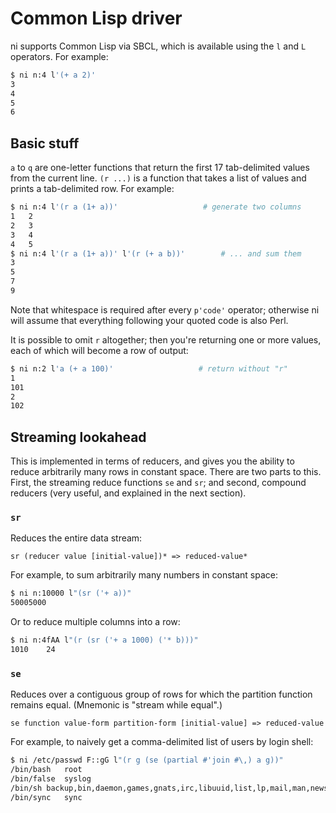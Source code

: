 # Common Lisp driver
ni supports Common Lisp via SBCL, which is available using the `l` and `L`
operators. For example:

```bash
$ ni n:4 l'(+ a 2)'
3
4
5
6
```

## Basic stuff
`a` to `q` are one-letter functions that return the first 17 tab-delimited
values from the current line. `(r ...)` is a function that takes a list of
values and prints a tab-delimited row. For example:

```bash
$ ni n:4 l'(r a (1+ a))'                   # generate two columns
1	2
2	3
3	4
4	5
$ ni n:4 l'(r a (1+ a))' l'(r (+ a b))'        # ... and sum them
3
5
7
9
```

Note that whitespace is required after every `p'code'` operator; otherwise ni
will assume that everything following your quoted code is also Perl.

It is possible to omit `r` altogether; then you're returning one or more
values, each of which will become a row of output:

```bash
$ ni n:2 l'a (+ a 100)'                   # return without "r"
1
101
2
102
```

## Streaming lookahead
This is implemented in terms of reducers, and gives you the ability to reduce
arbitrarily many rows in constant space. There are two parts to this. First,
the streaming reduce functions `se` and `sr`; and second, compound reducers
(very useful, and explained in the next section).

### `sr`
Reduces the entire data stream:

```
sr (reducer value [initial-value])* => reduced-value*
```

For example, to sum arbitrarily many numbers in constant space:

```bash
$ ni n:10000 l"(sr ('+ a))"
50005000
```

Or to reduce multiple columns into a row:

```bash
$ ni n:4fAA l"(r (sr ('+ a 1000) ('* b)))"
1010	24
```

### `se`
Reduces over a contiguous group of rows for which the partition function
remains equal. (Mnemonic is "stream while equal".)

```
se function value-form partition-form [initial-value] => reduced-value
```

For example, to naively get a comma-delimited list of users by login shell:

```bash
$ ni /etc/passwd F::gG l"(r g (se (partial #'join #\,) a g))"
/bin/bash	root
/bin/false	syslog
/bin/sh	backup,bin,daemon,games,gnats,irc,libuuid,list,lp,mail,man,news,nobody,proxy,sys,uucp,www-data
/bin/sync	sync
```
